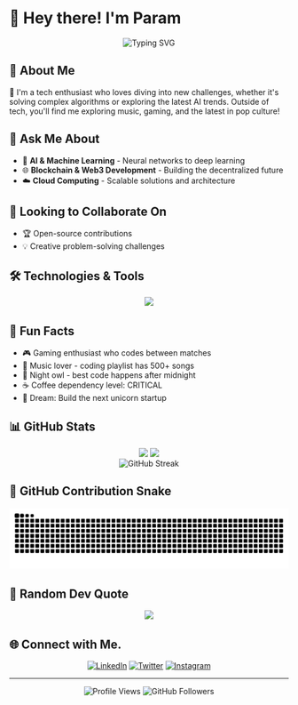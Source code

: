 # 👋 Hey there! I'm Param 
  
<div align="center">
  <img src="https://readme-typing-svg.herokuapp.com?font=Fira+Code&pause=1000&color=36BCF7&center=true&vCenter=true&width=435&lines=Tech+Enthusiast+%F0%9F%9A%80;AI+%26+ML+Explorer+%F0%9F%A7%A0;Web3+Developer+%F0%9F%8C%90;Always+Learning+%F0%9F%93%9A" alt="Typing SVG" /> 
</div> 

## 🚀 About Me 

🔭 I'm a tech enthusiast who loves diving into new challenges, whether it's solving complex algorithms or exploring the latest AI trends. Outside of tech, you'll find me exploring music, gaming, and the latest in pop culture! 

## 💬 Ask Me About 

- 🧠 **AI & Machine Learning** - Neural networks to deep learning
- 🌐 **Blockchain & Web3 Development** - Building the decentralized future
- ☁️ **Cloud Computing** - Scalable solutions and architecture
 
## 👯 Looking to Collaborate On
 
- 🏆 Open-source contributions
- 💡 Creative problem-solving challenges

## 🛠️ Technologies & Tools 
 

<p align="center">
<img src="https://skillicons.dev/icons?i=python,cpp,c,tensorflow,html,css,gcp,postman,git,linux,java,javascript,typescript,react,vite,aws,mysql,next,netlify,mongodb,express,nodejs,figma,tailwind,discord,fastapi,flask,github,kali,md,opencv,pytorch,sklearn,vercel,yarn,npm,unity,githubactions,cloudflare,powershell,terraform,docker,jenkins,go&perline=8&theme=dark" />
</p>
 


## 🎯 Fun Facts

- 🎮 Gaming enthusiast who codes between matches
- 🎵 Music lover - coding playlist has 500+ songs
- 🌙 Night owl - best code happens after midnight
- ☕ Coffee dependency level: CRITICAL
- 🚀 Dream: Build the next unicorn startup

## 📊 GitHub Stats 

<div align="center">
  <img height="180em" src="https://github-readme-stats.vercel.app/api?username=param20h&show_icons=true&theme=dracula&include_all_commits=true&count_private=true&hide_border=true"/>
  <img height="180em" src="https://github-readme-stats.vercel.app/api/top-langs/?username=param20h&layout=compact&langs_count=8&theme=dracula&hide_border=true"/>
</div>

<div align="center">
  <img src="https://github-readme-streak-stats.herokuapp.com/?user=param20h&theme=dracula&hide_border=true" alt="GitHub Streak" />
</div>

## 🐍 GitHub Contribution Snake

<div align="center">
  <img src="https://github.com/param20h/param20h/blob/output/github-contribution-grid-snake-dark.svg" alt="GitHub Contributions Snake" />
</div>

## 💭 Random Dev Quote

<div align="center">
  <img src="https://quotes-github-readme.vercel.app/api?type=horizontal&theme=tokyonight" />
</div>

## 🌐 Connect with Me.

<div align="center">

[![LinkedIn](https://img.shields.io/badge/LinkedIn-0077B5?style=for-the-badge&logo=linkedin&logoColor=white)](https://www.linkedin.com/in/param20h)
[![Twitter](https://img.shields.io/badge/Twitter-1DA1F2?style=for-the-badge&logo=twitter&logoColor=white)](https://x.com/param20h)
[![Instagram](https://img.shields.io/badge/Instagram-E4405F?style=for-the-badge&logo=instagram&logoColor=white)](https://www.instagram.com/param.060)

</div>

---

<div align="center">
  <img src="https://komarev.com/ghpvc/?username=param20h&label=Profile%20Views&color=0e75b6&style=flat" alt="Profile Views" />
  <img src="https://img.shields.io/github/followers/param20h?label=Followers&style=social" alt="GitHub Followers" />
</div>
